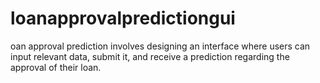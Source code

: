 # loanapprovalpredictiongui
oan approval prediction involves designing an interface where users can input relevant data, submit it, and receive a prediction regarding the approval of their loan.
